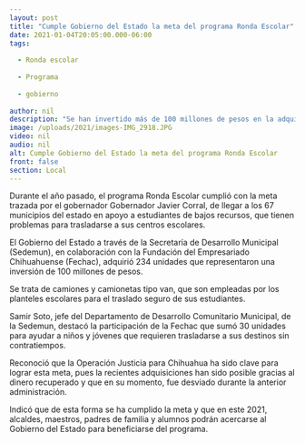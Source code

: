 ```yaml
---
layout: post
title: "Cumple Gobierno del Estado la meta del programa Ronda Escolar"
date: 2021-01-04T20:05:00.000-06:00
tags:
  
  - Ronda escolar
  
  - Programa
  
  - gobierno
  
author: nil
description: "Se han invertido más de 100 millones de pesos en la adquisición de camiones y camionetas tipo van, para el traslado seguro de estudiantes"
image: /uploads/2021/images-IMG_2918.JPG
video: nil
audio: nil
alt: Cumple Gobierno del Estado la meta del programa Ronda Escolar
front: false
section: Local
---
```


Durante el año pasado, el programa Ronda Escolar cumplió con la meta trazada por el gobernador Gobernador Javier Corral, de llegar a los 67 municipios del estado en apoyo a estudiantes de bajos recursos, que tienen problemas para trasladarse a sus centros escolares.

El Gobierno del Estado a través de la Secretaría de Desarrollo Municipal (Sedemun), en colaboración con la Fundación del Empresariado Chihuahuense (Fechac), adquirió 234 unidades que representaron una inversión de 100 millones de pesos.

Se trata de camiones y camionetas tipo van, que son empleadas por los planteles escolares para el traslado seguro de sus estudiantes.

Samir Soto, jefe del Departamento de Desarrollo Comunitario Municipal, de la Sedemun, destacó la participación de la Fechac que sumó 30 unidades para ayudar a niños y jóvenes que requieren trasladarse a sus destinos sin contratiempos.

Reconoció que la Operación Justicia para Chihuahua ha sido clave para lograr esta meta, pues la recientes adquisiciones han sido posible gracias al dinero recuperado y que en su momento, fue desviado durante la anterior administración.  

Indicó que de esta forma se ha cumplido la meta  y que en este 2021, alcaldes, maestros, padres de familia y alumnos podrán acercarse al Gobierno del Estado para beneficiarse del programa.
